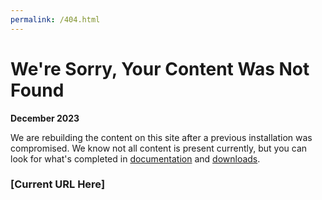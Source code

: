 ```yaml
---
permalink: /404.html
---
```


# We're Sorry, Your Content Was Not Found

**December 2023** 

We are rebuilding the content on this site after a previous installation was compromised. We know not all content is present currently, but you can look for what's completed in [documentation](/documentation) and [downloads](/downloads). 

<h3 id="right">[Current URL Here]</h3>

<SCRIPT LANGUAGE="JavaScript">        
   document.getElementById('right').innerHTML = window.location.href;       
</SCRIPT>
